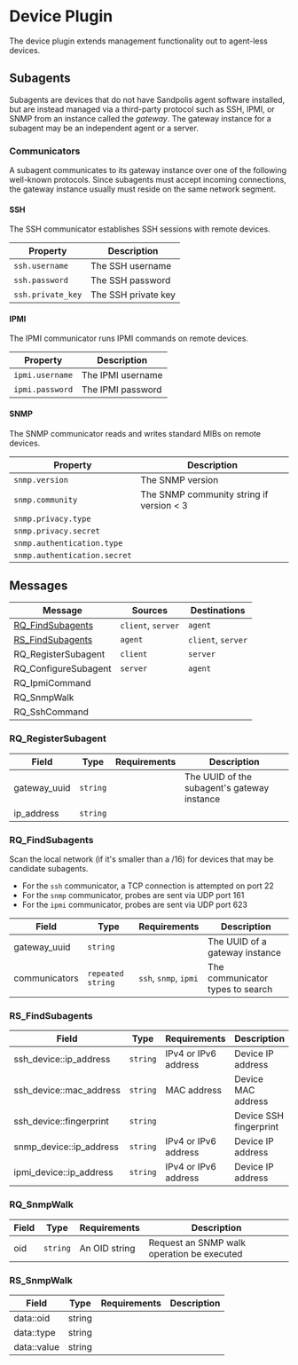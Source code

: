 # Device Plugin
The device plugin extends management functionality out to agent-less devices.

## Subagents
Subagents are devices that do not have Sandpolis agent software installed, but are
instead managed via a third-party protocol such as SSH, IPMI, or SNMP from an instance
called the _gateway_. The gateway instance for a subagent may be an independent
agent or a server.

### Communicators
A subagent communicates to its gateway instance over one of the following well-known
protocols. Since subagents must accept incoming connections, the gateway instance
usually must reside on the same network segment.

#### SSH
The SSH communicator establishes SSH sessions with remote devices.

| Property   | Description |
|------------|-------------|
| `ssh.username` | The SSH username |
| `ssh.password` | The SSH password |
| `ssh.private_key` | The SSH private key |

#### IPMI
The IPMI communicator runs IPMI commands on remote devices.

| Property   | Description |
|------------|-------------|
| `ipmi.username` | The IPMI username |
| `ipmi.password` | The IPMI password |

#### SNMP
The SNMP communicator reads and writes standard MIBs on remote devices.

| Property   | Description |
|------------|-------------|
| `snmp.version` | The SNMP version |
| `snmp.community` | The SNMP community string if version < 3 |
| `snmp.privacy.type` |
| `snmp.privacy.secret` |
| `snmp.authentication.type` |
| `snmp.authentication.secret` |

## Messages

| Message                                   | Sources           | Destinations      |
|-------------------------------------------|-------------------|-------------------|
| [RQ_FindSubagents](#rq_findsubagents)     | `client`, `server` | `agent`          |
| [RS_FindSubagents](#rs_findsubagents)     | `agent`           | `client`, `server` |
| RQ_RegisterSubagent                       | `client`          | `server`          |
| RQ_ConfigureSubagent                      | `server`          | `agent`           |
| RQ_IpmiCommand                            |
| RQ_SnmpWalk                               |
| RQ_SshCommand                             |

### RQ_RegisterSubagent

| Field            | Type       | Requirements              | Description                                              |
|------------------|------------|---------------------------|----------------------------------------------------------|
| gateway_uuid     | `string`   |                           | The UUID of the subagent's gateway instance              |
| ip_address       | `string`   |

### RQ_FindSubagents
Scan the local network (if it's smaller than a /16) for devices that may be candidate subagents.

- For the `ssh` communicator, a TCP connection is attempted on port 22
- For the `snmp` communicator, probes are sent via UDP port 161
- For the `ipmi` communicator, probes are sent via UDP port 623

| Field            | Type       | Requirements              | Description                                              |
|------------------|------------|---------------------------|----------------------------------------------------------|
| gateway_uuid     | `string`   |                           | The UUID of a gateway instance                           |
| communicators    | `repeated string` | `ssh`, `snmp`, `ipmi` | The communicator types to search                      |

### RS_FindSubagents

| Field                    | Type       | Requirements              | Description                                              |
|--------------------------|------------|---------------------------|----------------------------------------------------------|
| ssh_device::ip_address   | `string`   | IPv4 or IPv6 address      | Device IP address                                        |
| ssh_device::mac_address  | `string`   | MAC address               | Device MAC address                                       |
| ssh_device::fingerprint  | `string`   |                           | Device SSH fingerprint
| snmp_device::ip_address  | `string`   | IPv4 or IPv6 address      | Device IP address                                        |
| ipmi_device::ip_address  | `string`   | IPv4 or IPv6 address      | Device IP address                                        |

### RQ_SnmpWalk

| Field                    | Type       | Requirements              | Description                                              |
|--------------------------|------------|---------------------------|----------------------------------------------------------|
| oid                      | `string`   | An OID string             | Request an SNMP walk operation be executed               |

### RS_SnmpWalk

| Field                    | Type       | Requirements              | Description                                              |
|--------------------------|------------|---------------------------|----------------------------------------------------------|
| data::oid                | string     |
| data::type               | string     |
| data::value              | string     |
